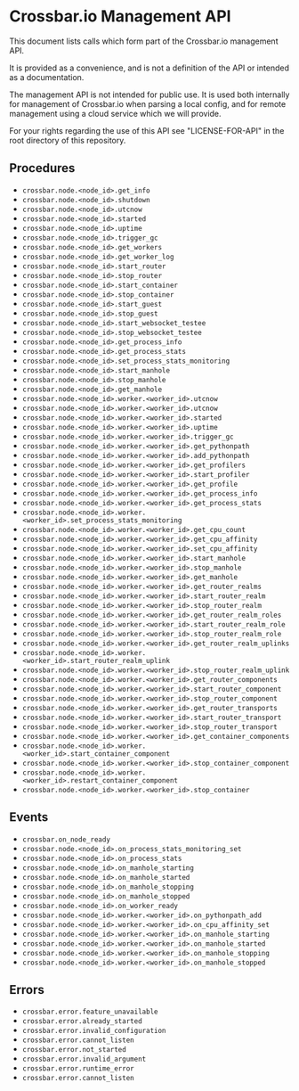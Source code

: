 # Crossbar.io Management API

This document lists calls which form part of the Crossbar.io management API.

It is provided as a convenience, and is not a definition of the API or intended as a documentation.

The management API is not intended for public use. It is used both internally for management of Crossbar.io when parsing a local config, and for remote management using a cloud service which we will provide.

For your rights regarding the use of this API see "LICENSE-FOR-API" in the root directory of this repository.

## Procedures

* `crossbar.node.<node_id>.get_info`
* `crossbar.node.<node_id>.shutdown`
* `crossbar.node.<node_id>.utcnow`
* `crossbar.node.<node_id>.started`
* `crossbar.node.<node_id>.uptime`
* `crossbar.node.<node_id>.trigger_gc`
* `crossbar.node.<node_id>.get_workers`
* `crossbar.node.<node_id>.get_worker_log`
* `crossbar.node.<node_id>.start_router`
* `crossbar.node.<node_id>.stop_router`
* `crossbar.node.<node_id>.start_container`
* `crossbar.node.<node_id>.stop_container`
* `crossbar.node.<node_id>.start_guest`
* `crossbar.node.<node_id>.stop_guest`
* `crossbar.node.<node_id>.start_websocket_testee`
* `crossbar.node.<node_id>.stop_websocket_testee`
* `crossbar.node.<node_id>.get_process_info`
* `crossbar.node.<node_id>.get_process_stats`
* `crossbar.node.<node_id>.set_process_stats_monitoring`
* `crossbar.node.<node_id>.start_manhole`
* `crossbar.node.<node_id>.stop_manhole`
* `crossbar.node.<node_id>.get_manhole`
* `crossbar.node.<node_id>.worker.<worker_id>.utcnow`
* `crossbar.node.<node_id>.worker.<worker_id>.utcnow`
* `crossbar.node.<node_id>.worker.<worker_id>.started`
* `crossbar.node.<node_id>.worker.<worker_id>.uptime`
* `crossbar.node.<node_id>.worker.<worker_id>.trigger_gc`
* `crossbar.node.<node_id>.worker.<worker_id>.get_pythonpath`
* `crossbar.node.<node_id>.worker.<worker_id>.add_pythonpath`
* `crossbar.node.<node_id>.worker.<worker_id>.get_profilers`
* `crossbar.node.<node_id>.worker.<worker_id>.start_profiler`
* `crossbar.node.<node_id>.worker.<worker_id>.get_profile`
* `crossbar.node.<node_id>.worker.<worker_id>.get_process_info`
* `crossbar.node.<node_id>.worker.<worker_id>.get_process_stats`
* `crossbar.node.<node_id>.worker.<worker_id>.set_process_stats_monitoring`
* `crossbar.node.<node_id>.worker.<worker_id>.get_cpu_count`
* `crossbar.node.<node_id>.worker.<worker_id>.get_cpu_affinity`
* `crossbar.node.<node_id>.worker.<worker_id>.set_cpu_affinity`
* `crossbar.node.<node_id>.worker.<worker_id>.start_manhole`
* `crossbar.node.<node_id>.worker.<worker_id>.stop_manhole`
* `crossbar.node.<node_id>.worker.<worker_id>.get_manhole`
* `crossbar.node.<node_id>.worker.<worker_id>.get_router_realms`
* `crossbar.node.<node_id>.worker.<worker_id>.start_router_realm`
* `crossbar.node.<node_id>.worker.<worker_id>.stop_router_realm`
* `crossbar.node.<node_id>.worker.<worker_id>.get_router_realm_roles`
* `crossbar.node.<node_id>.worker.<worker_id>.start_router_realm_role`
* `crossbar.node.<node_id>.worker.<worker_id>.stop_router_realm_role`
* `crossbar.node.<node_id>.worker.<worker_id>.get_router_realm_uplinks`
* `crossbar.node.<node_id>.worker.<worker_id>.start_router_realm_uplink`
* `crossbar.node.<node_id>.worker.<worker_id>.stop_router_realm_uplink`
* `crossbar.node.<node_id>.worker.<worker_id>.get_router_components`
* `crossbar.node.<node_id>.worker.<worker_id>.start_router_component`
* `crossbar.node.<node_id>.worker.<worker_id>.stop_router_component`
* `crossbar.node.<node_id>.worker.<worker_id>.get_router_transports`
* `crossbar.node.<node_id>.worker.<worker_id>.start_router_transport`
* `crossbar.node.<node_id>.worker.<worker_id>.stop_router_transport`
* `crossbar.node.<node_id>.worker.<worker_id>.get_container_components`
* `crossbar.node.<node_id>.worker.<worker_id>.start_container_component`
* `crossbar.node.<node_id>.worker.<worker_id>.stop_container_component`
* `crossbar.node.<node_id>.worker.<worker_id>.restart_container_component`
* `crossbar.node.<node_id>.worker.<worker_id>.stop_container`

## Events

* `crossbar.on_node_ready`
* `crossbar.node.<node_id>.on_process_stats_monitoring_set`
* `crossbar.node.<node_id>.on_process_stats`
* `crossbar.node.<node_id>.on_manhole_starting`
* `crossbar.node.<node_id>.on_manhole_started`
* `crossbar.node.<node_id>.on_manhole_stopping`
* `crossbar.node.<node_id>.on_manhole_stopped`
* `crossbar.node.<node_id>.on_worker_ready`
* `crossbar.node.<node_id>.worker.<worker_id>.on_pythonpath_add`
* `crossbar.node.<node_id>.worker.<worker_id>.on_cpu_affinity_set`
* `crossbar.node.<node_id>.worker.<worker_id>.on_manhole_starting`
* `crossbar.node.<node_id>.worker.<worker_id>.on_manhole_started`
* `crossbar.node.<node_id>.worker.<worker_id>.on_manhole_stopping`
* `crossbar.node.<node_id>.worker.<worker_id>.on_manhole_stopped`

## Errors

* `crossbar.error.feature_unavailable`
* `crossbar.error.already_started`
* `crossbar.error.invalid_configuration`
* `crossbar.error.cannot_listen`
* `crossbar.error.not_started`
* `crossbar.error.invalid_argument`
* `crossbar.error.runtime_error`
* `crossbar.error.cannot_listen`
